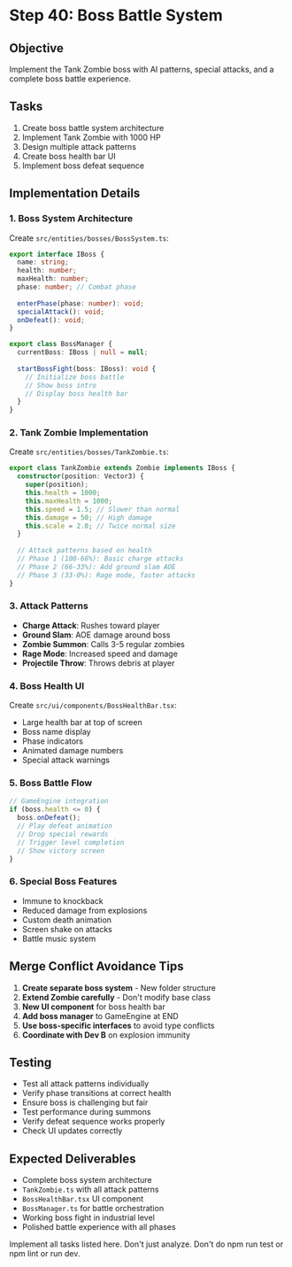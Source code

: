 # Step 40: Boss Battle System

## Objective
Implement the Tank Zombie boss with AI patterns, special attacks, and a complete boss battle experience.

## Tasks
1. Create boss battle system architecture
2. Implement Tank Zombie with 1000 HP
3. Design multiple attack patterns
4. Create boss health bar UI
5. Implement boss defeat sequence

## Implementation Details

### 1. Boss System Architecture
Create `src/entities/bosses/BossSystem.ts`:
```typescript
export interface IBoss {
  name: string;
  health: number;
  maxHealth: number;
  phase: number; // Combat phase
  
  enterPhase(phase: number): void;
  specialAttack(): void;
  onDefeat(): void;
}

export class BossManager {
  currentBoss: IBoss | null = null;
  
  startBossFight(boss: IBoss): void {
    // Initialize boss battle
    // Show boss intro
    // Display boss health bar
  }
}
```

### 2. Tank Zombie Implementation
Create `src/entities/bosses/TankZombie.ts`:
```typescript
export class TankZombie extends Zombie implements IBoss {
  constructor(position: Vector3) {
    super(position);
    this.health = 1000;
    this.maxHealth = 1000;
    this.speed = 1.5; // Slower than normal
    this.damage = 50; // High damage
    this.scale = 2.0; // Twice normal size
  }
  
  // Attack patterns based on health
  // Phase 1 (100-66%): Basic charge attacks
  // Phase 2 (66-33%): Add ground slam AOE
  // Phase 3 (33-0%): Rage mode, faster attacks
}
```

### 3. Attack Patterns
- **Charge Attack**: Rushes toward player
- **Ground Slam**: AOE damage around boss
- **Zombie Summon**: Calls 3-5 regular zombies
- **Rage Mode**: Increased speed and damage
- **Projectile Throw**: Throws debris at player

### 4. Boss Health UI
Create `src/ui/components/BossHealthBar.tsx`:
- Large health bar at top of screen
- Boss name display
- Phase indicators
- Animated damage numbers
- Special attack warnings

### 5. Boss Battle Flow
```typescript
// GameEngine integration
if (boss.health <= 0) {
  boss.onDefeat();
  // Play defeat animation
  // Drop special rewards
  // Trigger level completion
  // Show victory screen
}
```

### 6. Special Boss Features
- Immune to knockback
- Reduced damage from explosions
- Custom death animation
- Screen shake on attacks
- Battle music system

## Merge Conflict Avoidance Tips
1. **Create separate boss system** - New folder structure
2. **Extend Zombie carefully** - Don't modify base class
3. **New UI component** for boss health bar
4. **Add boss manager** to GameEngine at END
5. **Use boss-specific interfaces** to avoid type conflicts
6. **Coordinate with Dev B** on explosion immunity

## Testing
- Test all attack patterns individually
- Verify phase transitions at correct health
- Ensure boss is challenging but fair
- Test performance during summons
- Verify defeat sequence works properly
- Check UI updates correctly

## Expected Deliverables
- Complete boss system architecture
- `TankZombie.ts` with all attack patterns
- `BossHealthBar.tsx` UI component
- `BossManager.ts` for battle orchestration
- Working boss fight in industrial level
- Polished battle experience with all phases

Implement all tasks listed here. Don't just analyze. Don't do npm run test or npm lint or run dev.